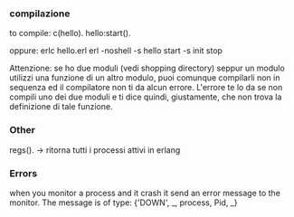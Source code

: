 ### compilazione

to compile: 
    c(hello).
    hello:start().

oppure:
    erlc hello.erl
    erl -noshell -s hello start -s init stop

Attenzione:
    se ho due moduli (vedi shopping directory) seppur un modulo utilizzi una funzione di un altro modulo, puoi comunque compilarli non in sequenza ed il compilatore non ti da alcun errore. L'errore te lo da se non compili uno dei due moduli e ti dice quindi, giustamente, che non trova la definizione di tale funzione.

### Other
regs().         -> ritorna tutti i processi attivi in erlang

### Errors
when you monitor a process and it crash it send an error message to the monitor. The message is of type:
    {'DOWN', _, process, Pid, _} 